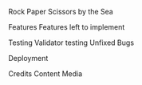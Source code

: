 Rock Paper Scissors by the Sea

Features
    Features left to implement

Testing 
    Validator testing
    Unfixed Bugs

Deployment

Credits 
    Content
    Media
    